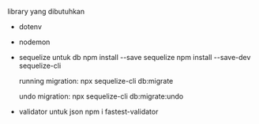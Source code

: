 library yang dibutuhkan
- dotenv
- nodemon
- sequelize untuk db
    npm install --save sequelize
    npm install --save-dev sequelize-cli

    running migration:
    npx sequelize-cli db:migrate

    undo migration:
    npx sequelize-cli db:migrate:undo

- validator untuk json
npm i fastest-validator